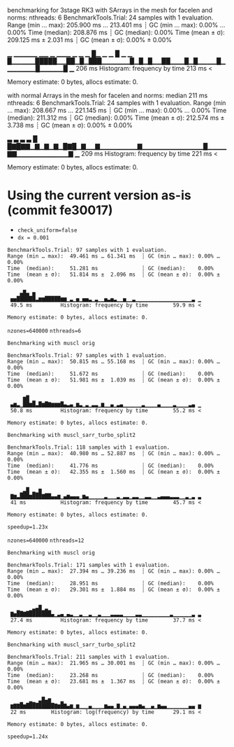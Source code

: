 benchmarking for 3stage RK3
with SArrays in the mesh for facelen and norms: 
nthreads: 6
BenchmarkTools.Trial: 24 samples with 1 evaluation.
 Range (min … max):  205.900 ms … 213.401 ms  ┊ GC (min … max): 0.00% … 0.00%
 Time  (median):     208.876 ms               ┊ GC (median):    0.00%
 Time  (mean ± σ):   209.125 ms ±   2.031 ms  ┊ GC (mean ± σ):  0.00% ± 0.00%

  ▁     ▁▁▁▁▁  ▁▁ ▁ ▁▁▁      ▁ ▁ ▁  █▁   ▁ ▁    █       ▁     ▁  
  █▁▁▁▁▁█████▁▁██▁█▁███▁▁▁▁▁▁█▁█▁█▁▁██▁▁▁█▁█▁▁▁▁█▁▁▁▁▁▁▁█▁▁▁▁▁█ ▁
  206 ms           Histogram: frequency by time          213 ms <

 Memory estimate: 0 bytes, allocs estimate: 0.

with normal Arrays in the mesh for facelen and norms: median 211 ms
nthreads: 6
BenchmarkTools.Trial: 24 samples with 1 evaluation.
 Range (min … max):  208.667 ms … 221.145 ms  ┊ GC (min … max): 0.00% … 0.00%
 Time  (median):     211.312 ms               ┊ GC (median):    0.00%
 Time  (mean ± σ):   212.574 ms ±   3.738 ms  ┊ GC (mean ± σ):  0.00% ± 0.00%

  ▃ ▃         ▃ ▃                           █                    
  █▇█▇▇▁▇▁▇▁▇▁█▇█▁▇▁▁▇▁▁▁▁▁▁▁▁▇▁▁▁▁▁▁▁▁▁▁▁▁▁█▁▁▁▁▇▇▁▁▁▁▁▁▁▁▁▁▁▇ ▁
  209 ms           Histogram: frequency by time          221 ms <

 Memory estimate: 0 bytes, allocs estimate: 0.


 # Using the current version as-is (commit fe30017)
  - `check_uniform=false`
  - `dx = 0.001`
 ```
 BenchmarkTools.Trial: 97 samples with 1 evaluation.
 Range (min … max):  49.461 ms … 61.341 ms  ┊ GC (min … max): 0.00% … 0.00%
 Time  (median):     51.281 ms              ┊ GC (median):    0.00%
 Time  (mean ± σ):   51.814 ms ±  2.096 ms  ┊ GC (mean ± σ):  0.00% ± 0.00%

     ▄█▄ ▅                                                     
  ▅▅██████▃▆▆█████▆▆▁▃▁▅▁▅▅▃▁▃▁▁▅▃▅▃▁▁▅▁▁▃▁▁▁▁▁▁▁▁▁▁▁▁▁▁▁▁▁▁▃ ▁
  49.5 ms         Histogram: frequency by time        59.9 ms <

 Memory estimate: 0 bytes, allocs estimate: 0.
 ```



`nzones=640000`
`nthreads=6`
 ```
 Benchmarking with muscl orig

BenchmarkTools.Trial: 97 samples with 1 evaluation.
 Range (min … max):  50.815 ms … 55.168 ms  ┊ GC (min … max): 0.00% … 0.00%
 Time  (median):     51.672 ms              ┊ GC (median):    0.00%
 Time  (mean ± σ):   51.981 ms ±  1.039 ms  ┊ GC (mean ± σ):  0.00% ± 0.00%

      ▆█ ▁                                                     
  ▄▆▃▁██▆█▃█▆█▇▆▆▆█▄▃▄▁▆▃▁▃▁▃▃▁▆▁▁▄▁▃▄▁▁▁▁▁▁▃▁▁▁▁▄▁▁▁▁▃▁▁▁▁▃▄ ▁
  50.8 ms         Histogram: frequency by time        55.2 ms <

 Memory estimate: 0 bytes, allocs estimate: 0.

Benchmarking with muscl_sarr_turbo_split2

BenchmarkTools.Trial: 118 samples with 1 evaluation.
 Range (min … max):  40.980 ms … 52.887 ms  ┊ GC (min … max): 0.00% … 0.00%
 Time  (median):     41.776 ms              ┊ GC (median):    0.00%
 Time  (mean ± σ):   42.355 ms ±  1.560 ms  ┊ GC (mean ± σ):  0.00% ± 0.00%

     ▁▃█ ▂▁▆                                                   
  ▇▆▃███▆███▇██▄▄▆▁▄▆▄▄▄▁▆▄▁▁▁▁▁▃▁▁▁▃▁▃▃▁▃▃▁▁▃▃▁▁▃▄▄▄▃▃▃▁▁▃▁▃ ▃
  41 ms           Histogram: frequency by time        45.7 ms <

 Memory estimate: 0 bytes, allocs estimate: 0.
 ```
 `speedup=1.23x`


`nzones=640000`
`nthreads=12`
 ```
 Benchmarking with muscl orig

BenchmarkTools.Trial: 171 samples with 1 evaluation.
 Range (min … max):  27.394 ms … 39.236 ms  ┊ GC (min … max): 0.00% … 0.00%
 Time  (median):     28.951 ms              ┊ GC (median):    0.00%
 Time  (mean ± σ):   29.301 ms ±  1.884 ms  ┊ GC (mean ± σ):  0.00% ± 0.00%

    ▁   ▁▃▄█▁▃▁                                                
  ▇▅██▇████████▄▁▃▄▁▄▃▁▁▃▁▁▃▁▁▃▁▁▁▃▃▃▃▁▁▁▁▃▃▁▁▁▁▁▁▁▁▁▃▁▁▁▁▁▁▃ ▃
  27.4 ms         Histogram: frequency by time        37.7 ms <

 Memory estimate: 0 bytes, allocs estimate: 0.

Benchmarking with muscl_sarr_turbo_split2

BenchmarkTools.Trial: 211 samples with 1 evaluation.
 Range (min … max):  21.965 ms … 30.001 ms  ┊ GC (min … max): 0.00% … 0.00%
 Time  (median):     23.268 ms              ┊ GC (median):    0.00%
 Time  (mean ± σ):   23.681 ms ±  1.367 ms  ┊ GC (mean ± σ):  0.00% ± 0.00%

     ▁  ▂▁ ▃█▄▆   ▂                                            
  ▆▇▇█▆█████████▇▆█▇▄▆▁▆▁▁▁▄▁▁▁▁▆▄▄▁▇▁▄▁▄▄▄▆▄▁▁▄▁▆▄▄▁▁▁▁▁▁▁▄▄ ▆
  22 ms        Histogram: log(frequency) by time      29.1 ms <

 Memory estimate: 0 bytes, allocs estimate: 0.
 ```
  `speedup=1.24x`
